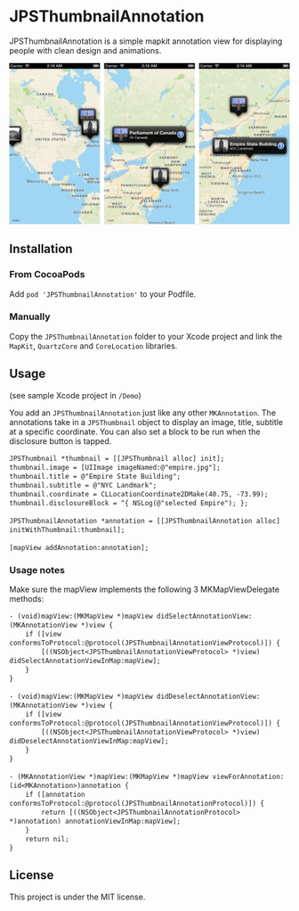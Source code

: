 # JPSThumbnailAnnotation

JPSThumbnailAnnotation is a simple mapkit annotation view for displaying people with clean design and animations.

![JPSThumbnailAnnotation in action](screenshots.jpg)

## Installation

### From CocoaPods

Add `pod 'JPSThumbnailAnnotation'` to your Podfile.

### Manually

Copy the `JPSThumbnailAnnotation` folder to your Xcode project and link the `MapKit`, `QuartzCore` and `CoreLocation` libraries.

## Usage

(see sample Xcode project in `/Demo`)

You add an `JPSThumbnailAnnotation` just like any other `MKAnnotation`. The annotations take in a `JPSThumbnail` object to display an image, title, subtitle at a specific coordinate. You can also set a block to be run when the disclosure button is tapped.

``` objc
JPSThumbnail *thumbnail = [[JPSThumbnail alloc] init];
thumbnail.image = [UIImage imageNamed:@"empire.jpg"];
thumbnail.title = @"Empire State Building";
thumbnail.subtitle = @"NYC Landmark";
thumbnail.coordinate = CLLocationCoordinate2DMake(40.75, -73.99);
thumbnail.disclosureBlock = ^{ NSLog(@"selected Empire"); };

JPSThumbnailAnnotation *annotation = [[JPSThumbnailAnnotation alloc] initWithThumbnail:thumbnail];

[mapView addAnnotation:annotation];
```

### Usage notes

Make sure the mapView implements the following 3 MKMapViewDelegate methods:

``` objc
- (void)mapView:(MKMapView *)mapView didSelectAnnotationView:(MKAnnotationView *)view {
    if ([view conformsToProtocol:@protocol(JPSThumbnailAnnotationViewProtocol)]) {
        [((NSObject<JPSThumbnailAnnotationViewProtocol> *)view) didSelectAnnotationViewInMap:mapView];
    }
}

- (void)mapView:(MKMapView *)mapView didDeselectAnnotationView:(MKAnnotationView *)view {
    if ([view conformsToProtocol:@protocol(JPSThumbnailAnnotationViewProtocol)]) {
        [((NSObject<JPSThumbnailAnnotationViewProtocol> *)view) didDeselectAnnotationViewInMap:mapView];
    }
}

- (MKAnnotationView *)mapView:(MKMapView *)mapView viewForAnnotation:(id<MKAnnotation>)annotation {
    if ([annotation conformsToProtocol:@protocol(JPSThumbnailAnnotationProtocol)]) {
        return [((NSObject<JPSThumbnailAnnotationProtocol> *)annotation) annotationViewInMap:mapView];
    }
    return nil;
}
```

## License

This project is under the MIT license.